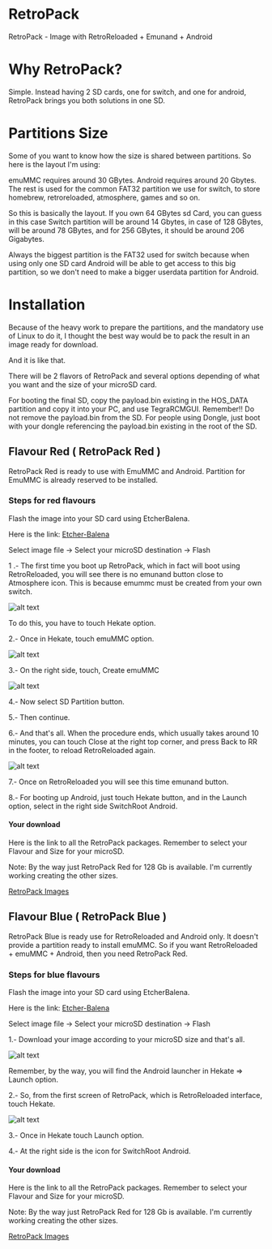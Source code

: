 # RetroPack
RetroPack - Image with RetroReloaded + Emunand + Android

# Why RetroPack?

Simple. Instead having 2 SD cards, one for switch, and one for android, RetroPack brings you both solutions in one SD.

# Partitions Size

Some of you want to know how the size is shared between partitions. So here is the layout I'm using:

emuMMC requires around 30 GBytes.
Android requires around 20 Gbytes.
The rest is used for the common FAT32 partition we use for switch, to store homebrew, retroreloaded, atmosphere, games and so on.

So this is basically the layout. If you own 64 GBytes sd Card, you can guess in this case Switch partition will be around 14 Gbytes, in case of 128 GBytes, will be around 78 GBytes, and for 256 GBytes, it should be around 206 Gigabytes.

Always the biggest partition is the FAT32 used for switch because when using only one SD card Android will be able to get access to this big partition, so we don't need to make a bigger userdata partition for Android.

# Installation

Because of the heavy work to prepare the partitions, and the mandatory use of Linux to do it, I thought the best way would be to pack the result in an image ready for download.

And it is like that.

There will be 2 flavors of RetroPack and several options depending of what you want and the size of your microSD card.

For booting the final SD, copy the payload.bin existing in the HOS_DATA partition and copy it into your PC, and use TegraRCMGUI. Remember!! Do not remove the payload.bin from the SD.
For people using Dongle, just boot with your dongle referencing the payload.bin existing in the root of the SD.

## Flavour Red ( RetroPack Red )

RetroPack Red is ready to use with EmuMMC and Android. Partition for EmuMMC is already reserved to be installed.

### Steps for red flavours

Flash the image into your SD card using EtcherBalena.

Here is the link: [Etcher-Balena](https://www.balena.io/etcher/)

Select image file -> Select your microSD destination -> Flash

1 .- The first time you boot up RetroPack, which in fact will boot using RetroReloaded, you will see there is no emunand button close to Atmosphere icon. This is because emummc must be created from your own switch.

![alt text](rr_boot_v2_noemu.png)

To do this, you have to touch Hekate option.

2.- Once in Hekate, touch emuMMC option.

![alt text](hekate1.png)

3.- On the right side, touch, Create emuMMC

![alt text](hekate2.png)

4.- Now select SD Partition button.

5.- Then continue.

6.- And that's all. When the procedure ends, which usually takes around 10 minutes, you can touch Close at the right top corner, and press Back to RR in the footer, to reload RetroReloaded again.

![alt text](rr_boot_v2.jpg)

7.- Once on RetroReloaded you will see this time emunand button.

8.- For booting up Android, just touch Hekate button, and in the Launch option, select in the right side SwitchRoot Android.

#### Your download

Here is the link to all the RetroPack packages. Remember to select your Flavour and Size for your microSD.

Note: By the way just RetroPack Red for 128 Gb is available. I'm currently working creating the other sizes.

[RetroPack Images](https://mega.nz/#F!TvYyGS5D!4CRLomt3FVgD2c4UvcB_fQ)

## Flavour Blue ( RetroPack Blue )

RetroPack Blue is ready use for RetroReloaded and Android only. It doesn't provide a partition ready to install emuMMC. So if you want RetroReloaded + emuMMC + Android, then you need RetroPack Red.

### Steps for blue flavours

Flash the image into your SD card using EtcherBalena.

Here is the link: [Etcher-Balena](https://www.balena.io/etcher/)

Select image file -> Select your microSD destination -> Flash

1.- Download your image according to your microSD size and that's all.

![alt text](rr_boot_v2_noemu.png)

Remember, by the way, you will find the Android launcher in Hekate => Launch option.

2.- So, from the first screen of RetroPack, which is RetroReloaded interface, touch Hekate.

![alt text](hekate1.png)

3.- Once in Hekate touch Launch option.

4.- At the right side is the icon for SwitchRoot Android.

#### Your download

Here is the link to all the RetroPack packages. Remember to select your Flavour and Size for your microSD.

Note: By the way just RetroPack Red for 128 Gb is available. I'm currently working creating the other sizes.

[RetroPack Images](https://mega.nz/#F!TvYyGS5D!4CRLomt3FVgD2c4UvcB_fQ)

